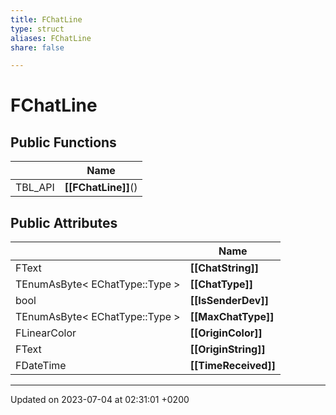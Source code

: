 ```yaml
---
title: FChatLine
type: struct
aliases: FChatLine
share: false

---
```


# FChatLine





## Public Functions

|                | Name           |
| -------------- | -------------- |
| TBL_API | **[[FChatLine]]**() |

## Public Attributes

|                | Name           |
| -------------- | -------------- |
| FText | **[[ChatString]]**  |
| TEnumAsByte< EChatType::Type > | **[[ChatType]]**  |
| bool | **[[IsSenderDev]]**  |
| TEnumAsByte< EChatType::Type > | **[[MaxChatType]]**  |
| FLinearColor | **[[OriginColor]]**  |
| FText | **[[OriginString]]**  |
| FDateTime | **[[TimeReceived]]**  |

-------------------------------

Updated on 2023-07-04 at 02:31:01 +0200